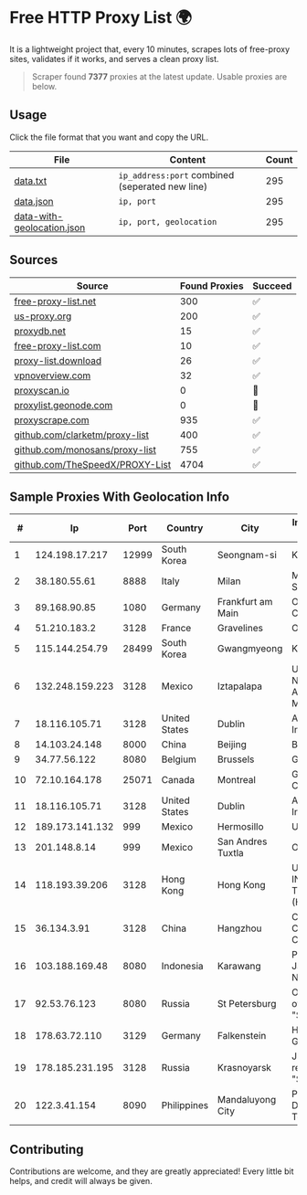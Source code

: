 
# Free HTTP Proxy List 🌍

It is a lightweight project that, every 10 minutes, scrapes lots of free-proxy sites, validates if it works, and serves a clean proxy list.


> Scraper found **7377** proxies at the latest update. Usable proxies are below.

## Usage

Click the file format that you want and copy the URL.


|File|Content|Count|
|----|-------|-----|
|[data.txt](https://raw.githubusercontent.com/themiralay/Proxy-List-World/master/data.txt)|`ip_address:port` combined (seperated new line)|295|
|[data.json](https://raw.githubusercontent.com/themiralay/Proxy-List-World/master/data.json)|`ip, port`|295|
|[data-with-geolocation.json](https://raw.githubusercontent.com/themiralay/Proxy-List-World/master/data-with-geolocation.json)|`ip, port, geolocation`|295|

## Sources

|Source|Found Proxies|Succeed|
|------|-------------|-------|
|[free-proxy-list.net](https://free-proxy-list.net)|300|✅|
|[us-proxy.org](https://www.us-proxy.org)|200|✅|
|[proxydb.net](http://proxydb.net)|15|✅|
|[free-proxy-list.com](https://free-proxy-list.com/?page=&port=&type%5B%5D=http&type%5B%5D=https&up_time=0&search=Search)|10|✅|
|[proxy-list.download](https://www.proxy-list.download/HTTP)|26|✅|
|[vpnoverview.com](https://vpnoverview.com/privacy/anonymous-browsing/free-proxy-servers)|32|✅|
|[proxyscan.io](https://www.proxyscan.io)|0|🚫|
|[proxylist.geonode.com](https://proxylist.geonode.com/api/proxy-list?limit=300&page=1&sort_by=lastChecked&sort_type=desc&protocols=http,https)|0|🚫|
|[proxyscrape.com](https://api.proxyscrape.com/v2/?request=displayproxies&protocol=http&timeout=10000&country=all&ssl=all&anonymity=all)|935|✅|
|[github.com/clarketm/proxy-list](https://raw.githubusercontent.com/clarketm/proxy-list/master/proxy-list-raw.txt)|400|✅|
|[github.com/monosans/proxy-list](https://raw.githubusercontent.com/monosans/proxy-list/main/proxies/http.txt)|755|✅|
|[github.com/TheSpeedX/PROXY-List](https://raw.githubusercontent.com/TheSpeedX/PROXY-List/master/http.txt)|4704|✅|


## Sample Proxies With Geolocation Info

|#|Ip|Port|Country|City|Internet Service Provider|
|-|--|----|-------|----|-------------------------|
|1|124.198.17.217|12999|South Korea|Seongnam-si|Korea Telecom|
|2|38.180.55.61|8888|Italy|Milan|M247 Europe SRL|
|3|89.168.90.85|1080|Germany|Frankfurt am Main|Oracle Corporation|
|4|51.210.183.2|3128|France|Gravelines|OVH SAS|
|5|115.144.254.79|28499|South Korea|Gwangmyeong|Korea Telecom|
|6|132.248.159.223|3128|Mexico|Iztapalapa|Universidad Nacional Autonoma de Mexico|
|7|18.116.105.71|3128|United States|Dublin|Amazon.com, Inc.|
|8|14.103.24.148|8000|China|Beijing|BITNET|
|9|34.77.56.122|8080|Belgium|Brussels|Google LLC|
|10|72.10.164.178|25071|Canada|Montreal|GloboTech Communications|
|11|18.116.105.71|3128|United States|Dublin|Amazon.com, Inc.|
|12|189.173.141.132|999|Mexico|Hermosillo|UNINET|
|13|201.148.8.14|999|Mexico|San Andres Tuxtla|Operbes|
|14|118.193.39.206|3128|Hong Kong|Hong Kong|UCLOUD INFORMATION TECHNOLOGY (HK) LIMITED|
|15|36.134.3.91|3128|China|Hangzhou|China Mobile Communications Corporation|
|16|103.188.169.48|8080|Indonesia|Karawang|PT Lintas Jaringan Nusantara|
|17|92.53.76.123|8080|Russia|St Petersburg|OOO "Network of data-centers "Selectel"|
|18|178.63.72.110|3129|Germany|Falkenstein|Hetzner Online GmbH|
|19|178.185.231.195|3128|Russia|Krasnoyarsk|JSC Rostelecom regional branch "Siberia"|
|20|122.3.41.154|8090|Philippines|Mandaluyong City|Philippine Long Distance Telephone Co.|



## Contributing

Contributions are welcome, and they are greatly appreciated! Every
little bit helps, and credit will always be given.

